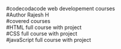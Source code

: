 #codecodacode web developement courses <br>
#Author Rajesh H
<br>
#covered courses 
<br>
#HTML full course with project
<br>
#CSS full course with project
<br>
#javaScript full course with project
<br>


